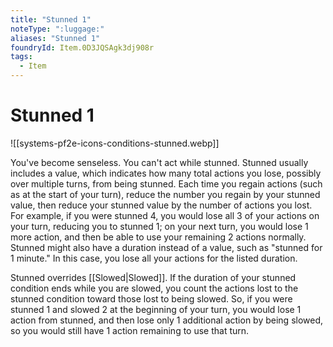 ```yaml
---
title: "Stunned 1"
noteType: ":luggage:"
aliases: "Stunned 1"
foundryId: Item.0D3JQSAgk3dj908r
tags:
  - Item
---
```


# Stunned 1
![[systems-pf2e-icons-conditions-stunned.webp]]

You've become senseless. You can't act while stunned. Stunned usually includes a value, which indicates how many total actions you lose, possibly over multiple turns, from being stunned. Each time you regain actions (such as at the start of your turn), reduce the number you regain by your stunned value, then reduce your stunned value by the number of actions you lost. For example, if you were stunned 4, you would lose all 3 of your actions on your turn, reducing you to stunned 1; on your next turn, you would lose 1 more action, and then be able to use your remaining 2 actions normally. Stunned might also have a duration instead of a value, such as "stunned for 1 minute." In this case, you lose all your actions for the listed duration.

Stunned overrides [[Slowed|Slowed]]. If the duration of your stunned condition ends while you are slowed, you count the actions lost to the stunned condition toward those lost to being slowed. So, if you were stunned 1 and slowed 2 at the beginning of your turn, you would lose 1 action from stunned, and then lose only 1 additional action by being slowed, so you would still have 1 action remaining to use that turn.
